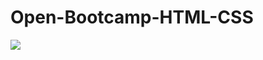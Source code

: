 # Open-Bootcamp-HTML-CSS

<img src="https://vlctesting.es/wp-content/uploads/2022/08/Open-Bootcamp.png">
